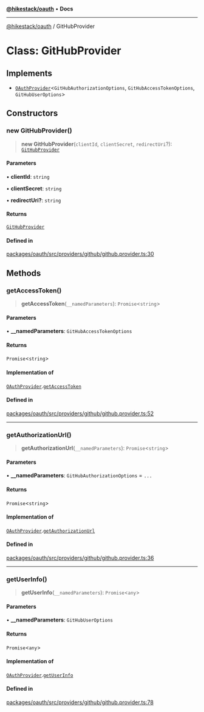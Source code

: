 [**@hikestack/oauth**](/official/reference/oauth/index.md) • **Docs**

***

[@hikestack/oauth](/official/reference/oauth/globals.md) / GitHubProvider

# Class: GitHubProvider

## Implements

- [`OAuthProvider`](/official/reference/oauth/interfaces/OAuthProvider.md)\<`GitHubAuthorizationOptions`, `GitHubAccessTokenOptions`, `GitHubUserOptions`\>

## Constructors

### new GitHubProvider()

> **new GitHubProvider**(`clientId`, `clientSecret`, `redirectUri`?): [`GitHubProvider`](/official/reference/oauth/classes/GitHubProvider.md)

#### Parameters

• **clientId**: `string`

• **clientSecret**: `string`

• **redirectUri?**: `string`

#### Returns

[`GitHubProvider`](/official/reference/oauth/classes/GitHubProvider.md)

#### Defined in

[packages/oauth/src/providers/github/github.provider.ts:30](https://github.com/hikestack/hike/blob/f4b2991827d0518d26a98943c6929d7779aa398c/packages/oauth/src/providers/github/github.provider.ts#L30)

## Methods

### getAccessToken()

> **getAccessToken**(`__namedParameters`): `Promise`\<`string`\>

#### Parameters

• **\_\_namedParameters**: `GitHubAccessTokenOptions`

#### Returns

`Promise`\<`string`\>

#### Implementation of

[`OAuthProvider`](/official/reference/oauth/interfaces/OAuthProvider.md).[`getAccessToken`](/official/reference/oauth/interfaces/OAuthProvider.md#getaccesstoken)

#### Defined in

[packages/oauth/src/providers/github/github.provider.ts:52](https://github.com/hikestack/hike/blob/f4b2991827d0518d26a98943c6929d7779aa398c/packages/oauth/src/providers/github/github.provider.ts#L52)

***

### getAuthorizationUrl()

> **getAuthorizationUrl**(`__namedParameters`): `Promise`\<`string`\>

#### Parameters

• **\_\_namedParameters**: `GitHubAuthorizationOptions` = `...`

#### Returns

`Promise`\<`string`\>

#### Implementation of

[`OAuthProvider`](/official/reference/oauth/interfaces/OAuthProvider.md).[`getAuthorizationUrl`](/official/reference/oauth/interfaces/OAuthProvider.md#getauthorizationurl)

#### Defined in

[packages/oauth/src/providers/github/github.provider.ts:36](https://github.com/hikestack/hike/blob/f4b2991827d0518d26a98943c6929d7779aa398c/packages/oauth/src/providers/github/github.provider.ts#L36)

***

### getUserInfo()

> **getUserInfo**(`__namedParameters`): `Promise`\<`any`\>

#### Parameters

• **\_\_namedParameters**: `GitHubUserOptions`

#### Returns

`Promise`\<`any`\>

#### Implementation of

[`OAuthProvider`](/official/reference/oauth/interfaces/OAuthProvider.md).[`getUserInfo`](/official/reference/oauth/interfaces/OAuthProvider.md#getuserinfo)

#### Defined in

[packages/oauth/src/providers/github/github.provider.ts:78](https://github.com/hikestack/hike/blob/f4b2991827d0518d26a98943c6929d7779aa398c/packages/oauth/src/providers/github/github.provider.ts#L78)
